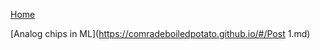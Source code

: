 [Home](https://comradeboiledpotato.github.io/)

[Analog chips in ML](https://comradeboiledpotato.github.io/#/Post 1.md)


